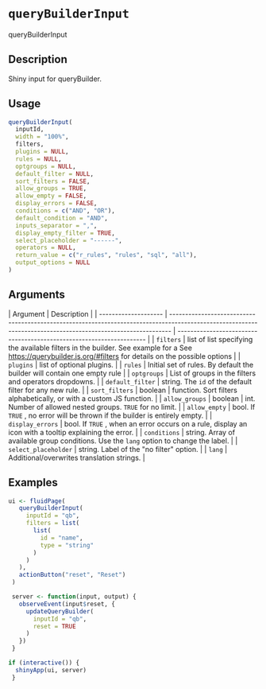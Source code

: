 # `queryBuilderInput`

queryBuilderInput

## Description

Shiny input for queryBuilder.

## Usage

```r
queryBuilderInput(
  inputId,
  width = "100%",
  filters,
  plugins = NULL,
  rules = NULL,
  optgroups = NULL,
  default_filter = NULL,
  sort_filters = FALSE,
  allow_groups = TRUE,
  allow_empty = FALSE,
  display_errors = FALSE,
  conditions = c("AND", "OR"),
  default_condition = "AND",
  inputs_separator = ",",
  display_empty_filter = TRUE,
  select_placeholder = "------",
  operators = NULL,
  return_value = c("r_rules", "rules", "sql", "all"),
  output_options = NULL
)
```

## Arguments

| Argument             | Description                                                                                                                                                  |
| -------------------- | ------------------------------------------------------------------------------------------------------------------------------------------------------------ | -------------------------------------------------------------------- |
| `filters`            | list of list specifying the available filters in the builder. See example for a See https://querybuilder.js.org/#filters for details on the possible options |
| `plugins`            | list of optional plugins.                                                                                                                                    |
| `rules`              | Initial set of rules. By default the builder will contain one empty rule                                                                                     |
| `optgroups`          | List of groups in the filters and operators dropdowns.                                                                                                       |
| `default_filter`     | string. The `id` of the default filter for any new rule.                                                                                                     |
| `sort_filters`       | boolean                                                                                                                                                      | function. Sort filters alphabetically, or with a custom JS function. |
| `allow_groups`       | boolean                                                                                                                                                      | int. Number of allowed nested groups. `TRUE` for no limit.           |
| `allow_empty`        | bool. If `TRUE` , no error will be thrown if the builder is entirely empty.                                                                                  |
| `display_errors`     | bool. If `TRUE` , when an error occurs on a rule, display an icon with a tooltip explaining the error.                                                       |
| `conditions`         | string. Array of available group conditions. Use the `lang` option to change the label.                                                                      |
| `select_placeholder` | string. Label of the "no filter" option.                                                                                                                     |
| `lang`               | Additional/overwrites translation strings.                                                                                                                   |

## Examples

```r
ui <- fluidPage(
   queryBuilderInput(
     inputId = "qb",
     filters = list(
       list(
         id = "name",
         type = "string"
       )
     )
   ),
   actionButton("reset", "Reset")
 )

 server <- function(input, output) {
   observeEvent(input$reset, {
     updateQueryBuilder(
       inputId = "qb",
       reset = TRUE
     )
   })
 }

if (interactive()) {
  shinyApp(ui, server)
 }
```
